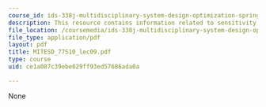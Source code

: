 ```yaml
---
course_id: ids-338j-multidisciplinary-system-design-optimization-spring-2010
description: This resource contains information related to sensitivity analysis.
file_location: /coursemedia/ids-338j-multidisciplinary-system-design-optimization-spring-2010/ce1a087c39ebe629ff93ed57686ada0a_MITESD_77S10_lec09.pdf
file_type: application/pdf
layout: pdf
title: MITESD_77S10_lec09.pdf
type: course
uid: ce1a087c39ebe629ff93ed57686ada0a

---
```

None